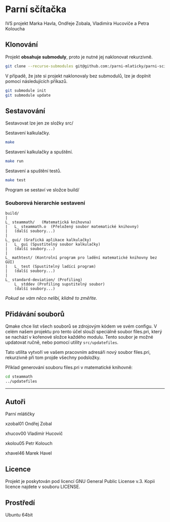 # Parní sčítačka
IVS projekt Marka Havla, Ondřeje Zobala, Vladimíra Hucoviče a Petra Koloucha

## Klonování
Projekt **obsahuje submoduly**, proto je nutné jej naklonovat rekurzivně.
``` sh
git clone --recurse-submodules git@github.com:/parni-mlaticky/parni-scitacka
```

V případě, že jste si projekt naklonovaly bez submodulů, lze je doplnit pomocí následujících příkazů.

``` sh
git submodule init
git submodule update
```

## Sestavování
Sestavovat lze jen ze složky src/

Sestavení kalkulačky.
``` sh
make 
```

Sestavení kalkulačky a spuštění.
``` sh
make run
```

Sestavení a spuštění testů.
``` sh
make test
```

Program se sestaví ve složce build/

### Souborová hierarchie sestavení
```
build/
|
L_ steammath/   (Matematická knihovna)
|   L_ steammath.o  (Přeložený soubor matematické knihovny)
|   (další soubory...)
|
L_ gui/ (Grafická aplikace kalkulačky)
|   L_ gui (Spustitelný soubor kalkulačky)
|   (další soubory...)
|
L_ mathtest/ (Kontrolní program pro ladění matematické knihovny bez GUI)
|   L_ test (Spustitelný ladící program)
|   (další soubory...)
|
L_ standard-deviation/ (Profiling)
    L_ stddev (Profiling supstitelný soubor)
    (další soubory...)
```

*Pokud se vám něco nelíbí, klidně to změňte.*

## Přidávání souborů
Qmake chce list všech souborů se zdrojovým kódem ve svém configu. V celém našem projektu pro tento účel slouží speciálně soubor files.pri, který se nachází v kořenové složce každého modulu. Tento soubor je možné updatovat ručně, nebo pomocí utility `src/updatefiles`.

Tato utilita vytvoří ve vašem pracovním adresáři nový soubor files.pri, rekurzivně při tom projde všechny podsložky.

Příklad generování souboru files.pri v matematické knihovně:

``` sh
cd steammath
../updatefiles
```

* * *

## Autoři
Parní mlátičky

xzobal01 Ondřej Zobal

xhucov00 Vladimír Hucovič

xkolou05 Petr Kolouch

xhavel46 Marek Havel

## Licence
Projekt je poskytován pod licencí GNU General Public License v.3. Kopii licence najdete v souboru LICENSE.

## Prostředí
Ubuntu 64bit

